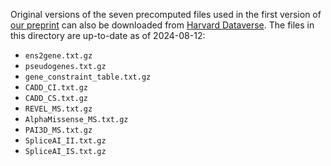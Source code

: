 Original versions of the seven precomputed files used 
in the first version of [our preprint](https://www.biorxiv.org/content/10.1101/2024.02.13.580158v1) 
can also be downloaded 
from [Harvard Dataverse](https://doi.org/10.7910/DVN/UISZTE). The files in this directory are up-to-date as of 2024-08-12:  

* `ens2gene.txt.gz`
* `pseudogenes.txt.gz`
* `gene_constraint_table.txt.gz`
* `CADD_CI.txt.gz`
* `CADD_CS.txt.gz`
* `REVEL_MS.txt.gz`
* `AlphaMissense_MS.txt.gz`
* `PAI3D_MS.txt.gz`
* `SpliceAI_II.txt.gz`
* `SpliceAI_IS.txt.gz`
